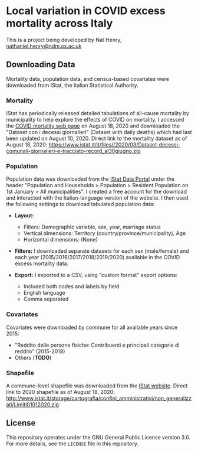 # Local variation in COVID excess mortality across Italy

This is a project being developed by Nat Henry, nathaniel.henry@ndm.ox.ac.uk

## Downloading Data

Mortality data, population data, and census-based covariates were downloaded 
from IStat, the Italian Statistical Authority.

### Mortality

IStat has periodically released detailed tabulations of all-cause mortality by
municipality to help explore the effects of COVID on mortality. I accessed the
[COVID mortality web page](https://www.istat.it/it/archivio/240401) on August 18,
2020 and downloaded the "Dataset con i decessi giornalieri" (Dataset with daily 
deaths) which had last been updated on August 10, 2020. Direct link to the 
mortality dataset as of August 18, 2020: 
https://www.istat.it/it/files//2020/03/Dataset-decessi-comunali-giornalieri-e-tracciato-record_al30giugno.zip

### Population

Population data was downloaded from the [IStat Data Portal](https://dati.istat.it) 
under the header "Population and Households > Population > Resident Population 
on 1st January > All municipalities". I created a free account for the download 
and interacted with the Italian-language version of the website. I then used the
following settings to download tabulated population data:

- **Layout:**
  - Filters: Demographic variable, sex, year, marriage status
  - Vertical dimensions: Territory (country/province/municipality), Age
  - Horizontal dimensions: (None)

- **Filters:** I downloaded separate datasets for each sex (male/female) and each year
  (2015/2016/2017/2018/2019/2020) available in the COVID excess mortality data.

- **Export:** I exported to a CSV, using "custom format" export options:
  - Included both codes and labels by field
  - English language
  - Comma separated

### Covariates

Covariates were downloaded by commune for all available years since 2015:
- "Reddito delle persone fisiche: Contribuenti e principali categorie di reddito" (2015-2018)
- Others (**TODO**)


### Shapefile

A commune-level shapefile was downloaded from the [IStat website](https://www.istat.it/it/archivio/222527).
Direct link to 2020 shapefile as of August 18, 2020: http://www.istat.it/storage/cartografia/confini_amministrativi/non_generalizzati/Limiti01012020.zip


## License

This repository operates under the GNU General Public License version 3.0. For 
more details, see the `LICENSE` file in this repository.
